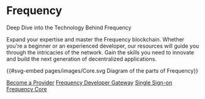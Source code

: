 # Frequency

Deep Dive into the Technology Behind Frequency

Expand your expertise and master the Frequency blockchain. Whether you're a beginner or an experienced developer, our resources will guide you through the intricacies of the network. Gain the skills you need to innovate and build the next generation of decentralized applications.

{{#svg-embed pages/images/Core.svg Diagram of the parts of Frequency}}

<div class="button-links">

[Become a Provider](./Guides/BecomeAProvider.md)
[Frequency Developer Gateway](./Guides/Gateway.md)
[Single Sign-on](./Guides/SSO.md)
[Frequency Core](./Core.md)

</div>
